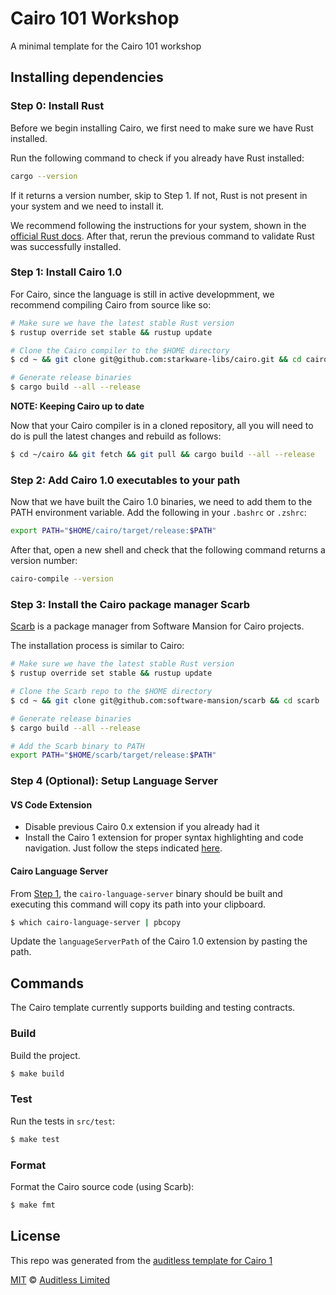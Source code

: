 # Cairo 101 Workshop

A minimal template for the Cairo 101 workshop

## Installing dependencies

### Step 0: Install Rust

Before we begin installing Cairo, we first need to make sure we have Rust installed.

Run the following command to check if you already have Rust installed:

```bash
cargo --version
```

If it returns a version number, skip to Step 1. If not, Rust is not present in your system and we need to install it.

We recommend following the instructions for your system, shown in the [official Rust docs](https://www.rust-lang.org/tools/install). After that, rerun the previous command to validate Rust was successfully installed.

### Step 1: Install Cairo 1.0

For Cairo, since the language is still in active developmment, we recommend compiling Cairo from source like so:

```bash
# Make sure we have the latest stable Rust version
$ rustup override set stable && rustup update

# Clone the Cairo compiler to the $HOME directory
$ cd ~ && git clone git@github.com:starkware-libs/cairo.git && cd cairo

# Generate release binaries
$ cargo build --all --release
```

**NOTE: Keeping Cairo up to date**

Now that your Cairo compiler is in a cloned repository, all you will need to do
is pull the latest changes and rebuild as follows:

```bash
$ cd ~/cairo && git fetch && git pull && cargo build --all --release
```

### Step 2: Add Cairo 1.0 executables to your path

Now that we have built the Cairo 1.0 binaries, we need to add them to the PATH environment variable.
Add the following in your `.bashrc` or `.zshrc`:

```bash
export PATH="$HOME/cairo/target/release:$PATH"
```
After that, open a new shell and check that the following command returns a version number:

```bash
cairo-compile --version
```

### Step 3: Install the Cairo package manager Scarb

[Scarb](https://github.com/software-mansion/scarb) is a package manager from Software Mansion for Cairo projects.

The installation process is similar to Cairo:

```bash
# Make sure we have the latest stable Rust version
$ rustup override set stable && rustup update

# Clone the Scarb repo to the $HOME directory
$ cd ~ && git clone git@github.com:software-mansion/scarb && cd scarb

# Generate release binaries
$ cargo build --all --release

# Add the Scarb binary to PATH
export PATH="$HOME/scarb/target/release:$PATH"
```

### Step 4 (Optional): Setup Language Server

#### VS Code Extension

- Disable previous Cairo 0.x extension if you already had it
- Install the Cairo 1 extension for proper syntax highlighting and code navigation.
Just follow the steps indicated [here](https://github.com/starkware-libs/cairo/blob/main/vscode-cairo/README.md).

#### Cairo Language Server

From [Step 1](#step-1), the `cairo-language-server` binary should be built and executing this command will copy its path into your clipboard.

```bash
$ which cairo-language-server | pbcopy
```

Update the `languageServerPath` of the Cairo 1.0 extension by pasting the path.

## Commands

The Cairo template currently supports building and testing contracts.

### Build

Build the project.

```bash
$ make build
```

### Test

Run the tests in `src/test`:

```bash
$ make test
```

### Format

Format the Cairo source code (using Scarb):

```bash
$ make fmt
```

## License

This repo was generated from the [auditless template for Cairo 1](https://github.com/auditless/cairo-template)

[MIT](https://github.com/auditless/cairo-template/blob/main/LICENSE) © [Auditless Limited](https://www.auditless.com)
